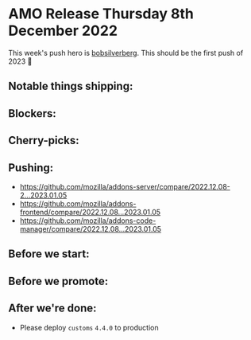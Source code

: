 # AMO Release Thursday 8th December 2022

This week's push hero is [bobsilverberg](https://github.com/bobsilverberg). This should be the first push of 2023 🎉

## Notable things shipping:

## Blockers:

## Cherry-picks:

## Pushing:

- https://github.com/mozilla/addons-server/compare/2022.12.08-2...2023.01.05
- https://github.com/mozilla/addons-frontend/compare/2022.12.08...2023.01.05
- https://github.com/mozilla/addons-code-manager/compare/2022.12.08...2023.01.05

## Before we start:

## Before we promote:

## After we're done:
- Please deploy `customs` `4.4.0` to production
